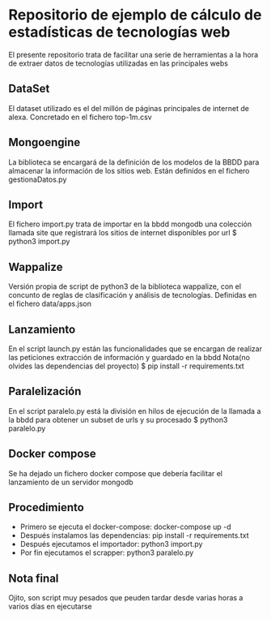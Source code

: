 # Repositorio de ejemplo de cálculo de estadísticas de tecnologías web
El presente repositorio trata de facilitar una serie de herramientas a la hora de extraer datos de tecnologías utilizadas en las principales webs 
## DataSet
El dataset utilizado es el del millón de páginas principales de internet de alexa. Concretado en el fichero top-1m.csv
## Mongoengine
La biblioteca se encargará de la definición de los modelos de la BBDD para almacenar la información de los sitios web. Están definidos en el fichero gestionaDatos.py
## Import
El fichero import.py trata de importar en la bbdd mongodb una colección llamada site que registrará los sitios de internet disponibles por url
$ python3 import.py
## Wappalize
Versión propia de script de python3 de la biblioteca wappalize, con el concunto de reglas de clasificación y análisis de tecnologías. Definidas en el fichero data/apps.json
## Lanzamiento
En el script launch.py están las funcionalidades que se encargan de realizar las peticiones extracción de información y guardado en la bbdd
Nota(no olvides las dependencias del proyecto)
$ pip install -r requirements.txt 
## Paralelización
En el script paralelo.py está la división en hilos de ejecución de la llamada a la bbdd para obtener un subset de urls y su procesado
$ python3 paralelo.py
## Docker compose
Se ha dejado un fichero docker compose que debería facilitar el lanzamiento de un servidor mongodb
## Procedimiento
 * Primero se ejecuta el docker-compose:
 docker-compose up -d
 * Después instalamos las dependencias:
 pip install -r requirements.txt
 * Después ejecutamos el importador: python3 import.py
 * Por fin ejecutamos el scrapper: python3 paralelo.py
 
 ## Nota final
 Ojito, son script muy pesados que peuden tardar desde varias horas a varios días en ejecutarse
 
